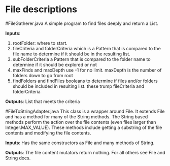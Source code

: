 File descriptions
=================
#FileGatherer.java
A simple program to find files deeply and return a List<File>.

**Inputs**:
1. rootFolder: where to start.
2. fileCriteria and folderCriteria which is a Pattern that is compared to the file name to determine if it should be in the resulting list.
3. subFolderCriteria a Pattern that is compared to the folder name to determine if it should be explored or not
4. maxFinds and maxDepth use -1 for no limit. maxDepth is the number of folders down to go from root
5. findFolders and findFiles booleans to determine if files and/or folders should be included in resulting list. these trump fileCriteria and folderCriteria

**Outputs**: List<File> that meets the criteria


#FileToStringAdapter.java
This class is a wrapper around File. It extends File and has a method for many of the String methods. The String based methods
perform the action over the file contents (even files larger than Integer.MAX_VALUE). These methods include getting a substring
of the file contents and modifying the file contents.

**Inputs**: Has the same constructors as File and many methods of String.

**Outputs**: The file content mutators return nothing. For all others see File and String docs.

